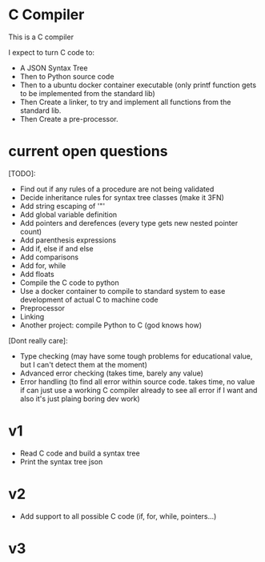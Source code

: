 #  C Compiler

This is a C compiler

I expect to turn C code to:
- A JSON Syntax Tree
- Then to Python source code
- Then to a ubuntu docker container executable (only printf function gets to be implemented from the standard lib)
- Then Create a linker, to try and implement all functions from the standard lib.
- Then Create a pre-processor.

# current open questions

[TODO]:
- Find out if any rules of a procedure are not being validated
- Decide inheritance rules for syntax tree classes (make it 3FN)
- Add string escaping of '"' 
- Add global variable definition
- Add pointers and derefences (every type gets new nested pointer count)
- Add parenthesis expressions
- Add if, else if and else
- Add comparisons
- Add for, while
- Add floats
- Compile the C code to python
- Use a docker container to compile to standard system to ease development of actual C to machine code
- Preprocessor
- Linking
- Another project: compile Python to C (god knows how)

[Dont really care]:
- Type checking (may have some tough problems for educational value, but I can't detect them at the moment)
- Advanced error checking (takes time, barely any value)
- Error handling (to find all error within source code. takes time, no value if can just use a working C compiler already to see all error if I want and also it's just plaing boring dev work)


# v1

- Read C code and build a syntax tree
- Print the syntax tree json

# v2

- Add support to all possible C code (if, for, while, pointers...)

# v3